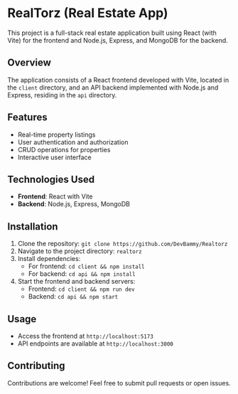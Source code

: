 # RealTorz (Real Estate App)

This project is a full-stack real estate application built using React (with Vite) for the frontend and Node.js, Express, and MongoDB for the backend.

## Overview

The application consists of a React frontend developed with Vite, located in the `client` directory, and an API backend implemented with Node.js and Express, residing in the `api` directory.

## Features

- Real-time property listings
- User authentication and authorization
- CRUD operations for properties
- Interactive user interface

## Technologies Used

- **Frontend**: React with Vite
- **Backend**: Node.js, Express, MongoDB

## Installation

1. Clone the repository: `git clone https://github.com/DevBammy/Realtorz`
2. Navigate to the project directory: `realtorz`
3. Install dependencies:
   - For frontend: `cd client && npm install`
   - For backend: `cd api && npm install`
4. Start the frontend and backend servers:
   - Frontend: `cd client && npm run dev`
   - Backend: `cd api && npm start`

## Usage

- Access the frontend at `http://localhost:5173`
- API endpoints are available at `http://localhost:3000`

## Contributing

Contributions are welcome! Feel free to submit pull requests or open issues.
